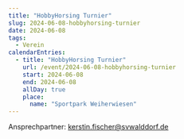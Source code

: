 ```yaml
---
title: "HobbyHorsing Turnier"
slug: 2024-06-08-hobbyhorsing-turnier
date: 2024-06-08
tags:
  - Verein
calendarEntries:
  - title: "HobbyHorsing Turnier"
    url: /event/2024-06-08-hobbyhorsing-turnier
    start: 2024-06-08
    end: 2024-06-08
    allDay: true
    place:
      name: "Sportpark Weiherwiesen"
---
```

Ansprechpartner: [kerstin.fischer@svwalddorf.de](mailto:kerstin.fischer@svwalddorf.de)
